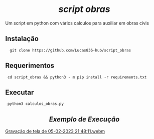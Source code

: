 # <div align="center" > *script obras*</div>

Um script em python com vários calculos para auxiliar em obras civis

## Instalação
 
      git clone https://github.com/Lucas836-hub/script_obras
      
## Requerimentos

     cd script_obras && python3 - m pip install -r requirements.txt
     
## Executar
     
     python3 calculos_obras.py
     
## <div align="center" > *Exemplo de Execução*</div>
[Gravação de tela de 05-02-2023 21:48:11.webm](https://user-images.githubusercontent.com/70550900/216860407-3cc38325-1a9e-4351-ae50-5efa29f16d41.webm)
